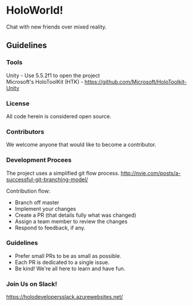 # HoloWorld!
Chat with new friends over mixed reality.

## Guidelines

### Tools
Unity - Use 5.5.2f1 to open the project  
Microsoft's HoloToolKit (HTK) - https://github.com/Microsoft/HoloToolkit-Unity

### License
All code herein is considered open source.

### Contributors
We welcome anyone that would like to become a contributor.

### Development Procees
The project uses a simplified git flow process. http://nvie.com/posts/a-successful-git-branching-model/

Contribution flow:
- Branch off master
- Implement your changes
- Create a PR (that details fully what was changed)
- Assign a team member to review the changes
- Respond to feedback, if any.

### Guidelines

- Prefer small PRs to be as small as possible.
- Each PR is dedicated to a single issue.
- Be kind! We're all here to learn and have fun.

### Join Us on Slack!
https://holodevelopersslack.azurewebsites.net/
